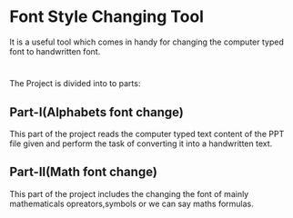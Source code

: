 # Font Style Changing Tool

It is a useful tool which comes in handy for changing the computer typed font to handwritten font.
#

The Project is divided into to parts:

## Part-I(Alphabets font change)
This part of the project reads the computer typed text content of the PPT file given and perform the task of converting it into a handwritten text.

## Part-II(Math font change)
This part of the project includes the changing the font of mainly mathematicals opreators,symbols or we can say maths formulas.
